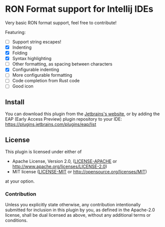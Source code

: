 # RON Format support for Intellij IDEs

Very basic RON format support, feel free to contribute!

Featuring:

- [ ] Support string escapes!
- [x] Indenting
- [x] Folding
- [x] Syntax highlighting
- [ ] Other formatting, as spacing between characters
- [x] Configurable indenting
- [ ] More configurable formatting
- [ ] Code completion from Rust code
- [ ] Good icon

## Install

You can download this plugin from the [Jetbrains's website](https://plugins.jetbrains.com/plugin/12344-ronformat),
or by adding the EAP (Early Access Preview) plugin repository to your IDE: https://plugins.jetbrains.com/plugins/eap/list

## License

This plugin is licensed under either of

 * Apache License, Version 2.0, ([LICENSE-APACHE](LICENSE-APACHE) or
   http://www.apache.org/licenses/LICENSE-2.0)
 * MIT license ([LICENSE-MIT](LICENSE-MIT) or
   http://opensource.org/licenses/MIT)

at your option.

### Contribution

Unless you explicitly state otherwise, any contribution intentionally submitted
for inclusion in this plugin by you, as defined in the Apache-2.0 license, shall be
dual licensed as above, without any additional terms or conditions.
